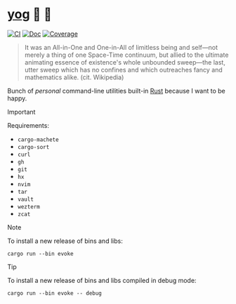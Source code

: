 # [yog](https://en.wikipedia.org/wiki/Cthulhu_Mythos_deities#Yog-Sothoth) 🍝 👀

[![CI](https://github.com/fusillicode/dotfiles/actions/workflows/ci.yml/badge.svg?branch=main)](https://github.com/fusillicode/dotfiles/actions/workflows/ci.yml)
[![Doc](https://github.com/fusillicode/dotfiles/actions/workflows/doc.yml/badge.svg)](https://fusillicode.github.io/dotfiles)
[![Coverage](https://codecov.io/gh/fusillicode/dotfiles/branch/main/graph/badge.svg)](https://codecov.io/gh/fusillicode/dotfiles/tree/main)

> It was an All-in-One and One-in-All of limitless being and self—not merely a thing of one Space-Time continuum, but
> allied to the ultimate animating essence of existence's whole unbounded sweep—the last, utter sweep which has no
> confines and which outreaches fancy and mathematics alike. (cit. Wikipedia)

Bunch of _personal_ command-line utilities built-in [Rust](https://www.rust-lang.org/) because I want to be happy.

> [!IMPORTANT]
> Requirements:

- `cargo-machete`
- `cargo-sort`
- `curl`
- `gh`
- `git`
- `hx`
- `nvim`
- `tar`
- `vault`
- `wezterm`
- `zcat`

> [!NOTE]
> To install a new release of bins and libs:

```console
cargo run --bin evoke
```

> [!TIP]
> To install a new release of bins and libs compiled in debug mode:

```console
cargo run --bin evoke -- debug
```
